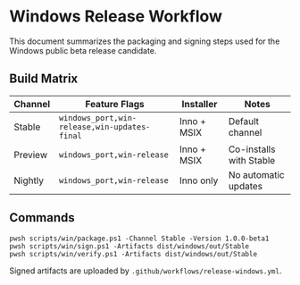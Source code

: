 # Windows Release Workflow

This document summarizes the packaging and signing steps used for the Windows public beta release candidate.

## Build Matrix

| Channel | Feature Flags | Installer | Notes |
|---------|---------------|-----------|-------|
| Stable  | `windows_port,win-release,win-updates-final` | Inno + MSIX | Default channel |
| Preview | `windows_port,win-release` | Inno + MSIX | Co-installs with Stable |
| Nightly | `windows_port,win-release` | Inno only | No automatic updates |

## Commands

```
pwsh scripts/win/package.ps1 -Channel Stable -Version 1.0.0-beta1
pwsh scripts/win/sign.ps1 -Artifacts dist/windows/out/Stable
pwsh scripts/win/verify.ps1 -Artifacts dist/windows/out/Stable
```

Signed artifacts are uploaded by `.github/workflows/release-windows.yml`.
